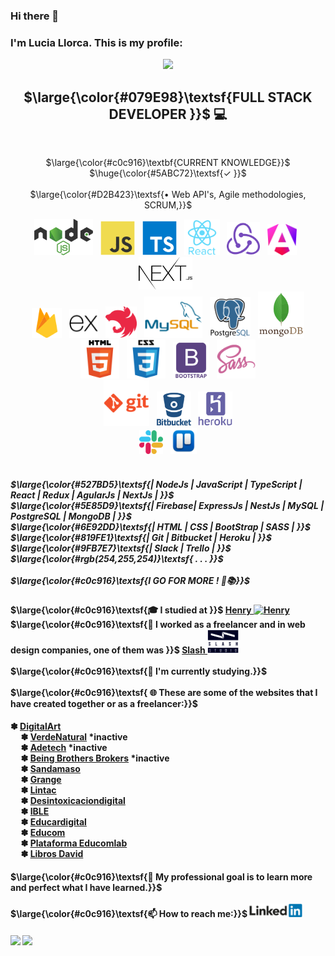 ### Hi there 👋

<h3>I'm Lucia Llorca. This is my profile:</h3>

<div align="center" valign="middle">
  
  ![](https://github-readme-stats.vercel.app/api/top-langs/?username=Lls28es&theme=highcontrast&hide_border=true&include_all_commits=true&count_private=true&layout=compact&langs_count=30&hide_title=false&card_width=500px&custom_title=Languages%20​​most%20used%20​​in%20​​my%20​​projects%20​​(public))
</div>

<h2 align="center"> $\large{\color{#079E98}\textsf{FULL STACK DEVELOPER }}$ 💻</h2>
   <br/>
<p align="center">$\large{\color{#c0c916}\textbf{CURRENT KNOWLEDGE}}$ $\huge{\color{#5ABC72}\textsf{✓ }}$
   <br/>
   <br/>
  $\large{\color{#D2B423}\textsf{• Web API's, Agile methodologies, SCRUM,}}$ <br/>
</p>

<div align="center" valign="middle">
  <img src="https://github.com/Lls28es/Lls28es/blob/main/img/nodejs3.png" height="58" alt="node">
  &nbsp;
  <img src="https://github.com/Lls28es/Lls28es/blob/main/img/js1.png" height="55" alt="javascript">
   &nbsp;
  <img src="https://github.com/Lls28es/Lls28es/blob/main/img/typescript.png" height="55" alt="typescript">
  &nbsp;
  <img src="https://github.com/Lls28es/Lls28es/blob/main/img/react1.png" height="57" alt="react">
  &nbsp;
  <img src="https://github.com/Lls28es/Lls28es/blob/main/img/redux.png" height="53" alt="redux">
  &nbsp;
  <img src="https://github.com/Lls28es/Lls28es/blob/main/img/angular1.png" height="50" alt="angular">
  &nbsp;
  <img src="https://github.com/Lls28es/Lls28es/blob/main/img/nextjs1.png" height="52" alt="nextjs">
  &nbsp;
 </div>
<div align="center" valign="middle">
  <img src="https://github.com/Lls28es/Lls28es/blob/main/img/firebase1.png" height="48" alt="firebase">
  &nbsp;
  <img src="https://github.com/Lls28es/Lls28es/blob/main/img/express1.png" height="46" alt="expressjs">
  &nbsp;
  <img src="https://github.com/Lls28es/Lls28es/blob/main/img/nestjs1.png" height="50" alt="nestjs">
  &nbsp;
  <img src="https://github.com/Lls28es/Lls28es/blob/main/img/mysql2.png" height="66" alt="mySQL">
  &nbsp;
  <img src="https://github.com/Lls28es/Lls28es/blob/main/img/postgreSQL1.png" height="65" alt="postgreSQL">
  &nbsp;
  <img src="https://github.com/Lls28es/Lls28es/blob/main/img/mongoDB2.png" height="74" alt="mongoDB">
</div>
<div align="center" valign="middle">
  <img src="https://github.com/Lls28es/Lls28es/blob/main/img/html.png" height="62" alt="html">
  &nbsp;
  <img src="https://github.com/Lls28es/Lls28es/blob/main/img/css.png" height="62" alt="css">
  &nbsp;
  <img src="https://github.com/Lls28es/Lls28es/blob/main/img/bootstrap.png" height="58" alt="bootstrap">
  &nbsp;
  <img src="https://github.com/Lls28es/Lls28es/blob/main/img/sass.png" height="62" alt="sass">
</div>
<div align="center" valign="middle">
  <img src="https://github.com/Lls28es/Lls28es/blob/main/img/git3.png" height="73" alt="git">
  &nbsp;
  <img src="https://github.com/Lls28es/Lls28es/blob/main/img/bitbucket.png" height="55" alt="bitbucket">
  &nbsp;
  <img src="https://github.com/Lls28es/Lls28es/blob/main/img/heroku1.png" height="55" alt="heroku">
</div>
<div align="center" valign="middle">
  <img src="https://github.com/Lls28es/Lls28es/blob/main/img/slack4.png" height="38" alt="slack">
  &nbsp;
  <img src="https://github.com/Lls28es/Lls28es/blob/main/img/trello4.png" height="42" alt="trello">
</div>

<h5>
   <br/>
  $\large{\color{#527BD5}\textsf{| NodeJs | JavaScript | TypeScript |  React | Redux | AgularJs | NextJs | }}$
   <br/>
  $\large{\color{#5E85D9}\textsf{| Firebase| ExpressJs | NestJs | MySQL | PostgreSQL | MongoDB | }}$
   <br/>
  $\large{\color{#6E92DD}\textsf{| HTML | CSS | BootStrap | SASS | }}$
   <br/>
  $\large{\color{#819FE1}\textsf{| Git | Bitbucket | Heroku | }}$
   <br/>
  $\large{\color{#9FB7E7}\textsf{| Slack | Trello | }}$
    <br/>
  $\large{\color{#rgb(254,255,254)}\textsf{ . . . }}$
   <br/>  
   <br/>
  $\large{\color{#c0c916}\textsf{I GO FOR MORE ! 🚀📚}}$ 
</h5>

<h4>
  $\large{\color{#c0c916}\textsf{🎓 I studied at }}$  
  <a href="https://www.soyhenry.com" >Henry 
   <img src="https://user-images.githubusercontent.com/69209369/116446907-ce1e0280-a82d-11eb-80e9-202907b7eff6.png" width="40" alt="Henry"> 
  </a>
   <br/>
  $\large{\color{#c0c916}\textsf{💼 I worked as a freelancer and in web design companies, one of them was }}$   
  <a href="https://slashstudio.cl" >Slash 
   <img src="https://github.com/Lls28es/Lls28es/blob/main/img/SlashLogo.png" width="50" alt="SlashStudio"> 
  </a>
   <br/>
   <br/>
  $\large{\color{#c0c916}\textsf{📖 I'm currently studying.}}$ 
   <br/>
   <br/>
  $\large{\color{#c0c916}\textsf{ 🌐 These are some of the websites that I have created together or as a freelancer:}}$
</h4>

<h4>
 ✽ <a href="https://digital-art-frontt.vercel.app/" target="_blank" >DigitalArt </a>
    <br/>&nbsp;&nbsp;&nbsp;&nbsp;
 ✽ <a href="#" target="_blank" >VerdeNatural</a> *inactive
    <br/>&nbsp;&nbsp;&nbsp;&nbsp;
 ✽ <a href="#" target="_blank" >Adetech</a>  *inactive
    <br/>&nbsp;&nbsp;&nbsp;&nbsp;
 ✽ <a href="#" target="_blank" >Being Brothers Brokers</a>  *inactive
    <br/>&nbsp;&nbsp;&nbsp;&nbsp;
 ✽ <a href="https://sandamaso.cl" target="_blank" >Sandamaso</a> 
    <br/>&nbsp;&nbsp;&nbsp;&nbsp;
 ✽ <a href="https://grange.educomlab.com" target="_blank" >Grange</a> 
    <br/>&nbsp;&nbsp;&nbsp;&nbsp;
 ✽ <a href="https://lintac.educomlab.com/" target="_blank" >Lintac</a> 
    <br/>&nbsp;&nbsp;&nbsp;&nbsp;
 ✽ <a href="https://desintoxicaciondigital.cl/" target="_blank" >Desintoxicaciondigital</a> 
    <br/>&nbsp;&nbsp;&nbsp;&nbsp;
 ✽ <a href="https://ible.cl/empresa" target="_blank" >IBLE</a> 
    <br/>&nbsp;&nbsp;&nbsp;&nbsp;
 ✽ <a href="https://educardigital.cl/" target="_blank" >Educardigital</a> 
    <br/>&nbsp;&nbsp;&nbsp;&nbsp;
 ✽ <a href="https://educom-web.vercel.app/" target="_blank" >Educom</a> 
    <br/>&nbsp;&nbsp;&nbsp;&nbsp;
 ✽ <a href="https://plataforma.educomlab.com/auth/login" target="_blank" >Plataforma Educomlab</a> 
    <br/>&nbsp;&nbsp;&nbsp;&nbsp;
 ✽ <a href="https://libros-david.vercel.app" target="_blank" >Libros David</a> 
  </h4>
  
<h4>
  $\large{\color{#c0c916}\textsf{🧠 My professional goal is to learn more and perfect what I have learned.}}$
   <br/>
   <br/>
  $\large{\color{#c0c916}\textsf{📫 How to reach me:}}$  
  <a href="https://www.linkedin.com/in/lucia-llorca" >
    <img src="https://github.com/Lls28es/Lls28es/blob/main/img/linkedin3.png" width="85" alt="linkedin1">
  </a>
<h4>

![](https://github-readme-stats.vercel.app/api?username=Lls28es&theme=highcontrast&hide_border=true&include_all_commits=true&count_private=true)
![](https://github-readme-streak-stats.herokuapp.com/?user=Lls28es&theme=highcontrast&hide_border=true&&include_all_commits=true) 

<!--  https://gist.github.com/luigiMinardi/4574708d404cdf4fe0da7ac6fe2314db#font-styles  -->
<!--  https://github.com/anuraghazra/github-readme-stats?tab=readme-ov-file  -->

